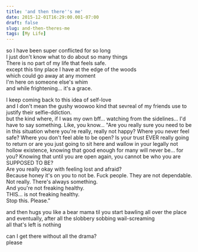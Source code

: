 ```yaml
---
title: 'and then there''s me'
date: 2015-12-01T16:29:00.001-07:00
draft: false
slug: and-then-theres-me
tags: [My Life]
---
```


so I have been super conflicted for so long  
I just don't know what to do about so many things  
There is no part of my life that feels safe.  
except this tiny place I have at the edge of the woods  
which could go away at any moment  
I'm here on someone else's whim  
and while frightening... it's a grace.  
  
I keep coming back to this idea of self-love  
and I don't mean the gushy woowoo kind that sevreal of my friends use to justify their selfie-ddiction.  
but the kind where, if I was my own bff... watching from the sidelines... I'd have to say something. Like, you know... "Are you really sure you need to be in this situation where you're really, really not happy? Where you never feel safe? Where you don't feel able to be open? Is your trust EVER really going to return or are you just going to sit here and wallow in your legally not hollow existence, knowing that good enough for many will never be... for you? Knowing that until you are open again, you cannot be who you are SUPPOSED TO BE?  
Are you really okay with feeling lost and afraid?  
Because honey it's on you to not be. Fuck people. They are not dependable. Not really. There's always something.  
And you're not freaking healthy.  
THIS... is not freaking healthy.  
Stop this. Please."  
  
and then hugs you like a bear mama til you start bawling all over the place  
and eventually, after all the slobbery sobbing wail-screaming  
all that's left is nothing  
  
can I get there without all the drama?  
please